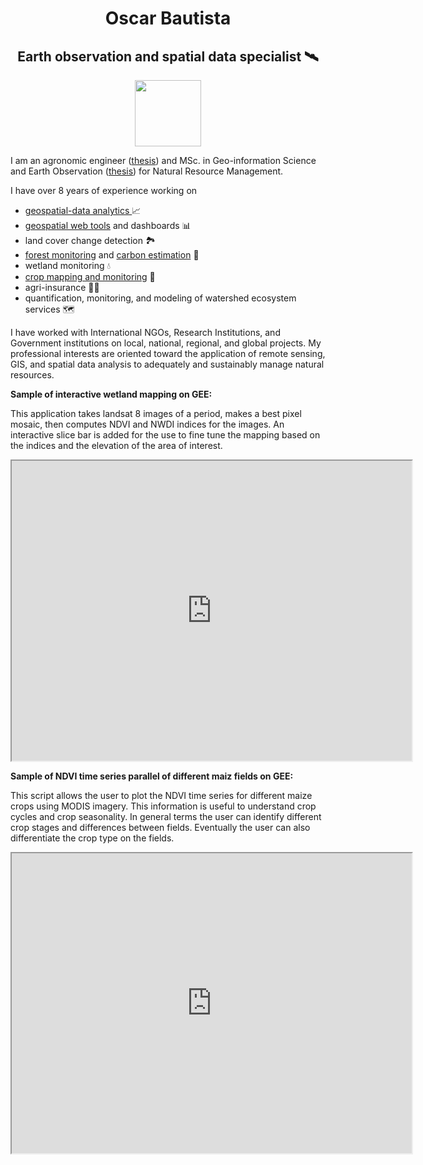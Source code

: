 <h1 dir="auto" style="text-align: center;"><strong>Oscar Bautista</strong></h1>
<h2 dir="auto" style="text-align: center;">Earth observation and spatial data specialist 🛰️</h2>
<p dir="auto" style="text-align: center;"><img src="https://media-exp1.licdn.com/dms/image/C4E03AQF8_Gr-QcyS1Q/profile-displayphoto-shrink_800_800/0/1608312021319?e=1669852800&amp;v=beta&amp;t=WjOrOKW5-1YD-dKhWkpGaEP_b07OqQOOV_voE3q2LhA" alt="" width="106" height="106" /></p>
<p dir="auto">I am an agronomic engineer (<a href="http://www.scielo.org.co/scielo.php?script=sci_arttext&amp;pid=S0120-99652013000100006">thesis</a>) and MSc. in Geo-information Science and Earth Observation (<a href="https://link.springer.com/article/10.1007/s10113-021-01770-6">thesis</a>) for Natural Resource Management.</p>
<p dir="auto">I have over 8 years of experience working on</p>
<ul dir="auto">
<li><a href="https://docs.google.com/document/d/1efPXAZSte3aUo5IvcFHMR4VJSL30h9oSOKmSzMF7QGM/edit?usp=sharing">geospatial-data analytics </a> 📈</li>
<li><a href="https://drive.google.com/file/d/11H6KJihmnUqFx97ToWSvKgRrEeZj4DOx/view">geospatial web tools</a> and dashboards 📊</li>
<li>land cover change detection 🏞️</li>
<li><a href="http://www.terra-i.org/news/news/San-Vicente-del-Cagu-n--Colombia-s--1-deforestation-hotspot.html">forest monitoring</a> and <a href="https://drive.google.com/open?id=11FprAcTDDuXDXpcF9ywYhGLXgA2iFvSa&amp;authuser=ovbautistac%40unal.edu.co&amp;usp=drive_fs">carbon estimation</a> 🌳</li>
<li>wetland monitoring 💧</li>
<li><a href="https://code.earthengine.google.com/cbd1dab50de8148602bee1b32bd56ef9?hideCode=true">crop mapping and monitoring</a> 🌾</li>
<li>agri-insurance 👨&zwj;🌾</li>
<li>quantification, monitoring, and modeling of watershed ecosystem services 🗺️</li>
</ul>
<p dir="auto" style="text-align: left;">I have worked with International NGOs, Research Institutions, and Government institutions on local, national, regional, and global projects. My professional interests are oriented toward the application of remote sensing, GIS, and spatial data analysis to adequately and sustainably manage natural resources.</p>
<p dir="auto" style="text-align: left;"><strong>Sample of interactive wetland mapping on GEE:</strong></p>
<p>This application takes landsat 8 images of a period, makes a best pixel mosaic, then computes NDVI and NWDI indices for the images. An interactive slice bar is added for the use to fine tune the mapping based on the indices and the elevation of the area of interest.&nbsp;</p>
<p><iframe src="https://drive.google.com/file/d/11P7h45X9MDnKtys45loBq5d91_RsJ4FS/preview" width="640" height="480"></iframe></p>
<p><strong>Sample of NDVI time series parallel of different maiz fields on GEE:</strong></p>
<p>This script allows the user to plot the NDVI time series for different maize crops using MODIS imagery. This information is useful to understand crop cycles and crop seasonality. In general terms the user can identify different crop stages and differences between fields. Eventually the user can also differentiate the crop type on the fields.</p>
<p><iframe src="https://drive.google.com/file/d/11lk01XjJn0XFCnUefBtsfgMDJMq0bEr-/preview" width="640" height="480"></iframe></p>
